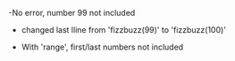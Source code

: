 -No error, number 99 not included

- changed last lline from 'fizzbuzz(99)'
to 'fizzbuzz(100)'

- With 'range', first/last numbers not included 